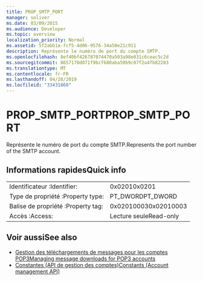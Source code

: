 ```yaml
---
title: PROP_SMTP_PORT
manager: soliver
ms.date: 03/09/2015
ms.audience: Developer
ms.topic: overview
localization_priority: Normal
ms.assetid: 5f2abb1a-fcf5-4d06-9576-34a50e21c911
description: Représente le numéro de port du compte SMTP.
ms.openlocfilehash: 8ef40bf426787074470a503a98e031c6ceac5c2d
ms.sourcegitcommit: 8657170d071f9bcf680aba50b9c07f2a4fb82283
ms.translationtype: MT
ms.contentlocale: fr-FR
ms.lasthandoff: 04/28/2019
ms.locfileid: "33431868"
---
```

# <a name="prop_smtp_port"></a><span data-ttu-id="18244-103">PROP_SMTP_PORT</span><span class="sxs-lookup"><span data-stu-id="18244-103">PROP_SMTP_PORT</span></span>

<span data-ttu-id="18244-104">Représente le numéro de port du compte SMTP.</span><span class="sxs-lookup"><span data-stu-id="18244-104">Represents the port number of the SMTP account.</span></span>
  
## <a name="quick-info"></a><span data-ttu-id="18244-105">Informations rapides</span><span class="sxs-lookup"><span data-stu-id="18244-105">Quick info</span></span>

|||
|:-----|:-----|
|<span data-ttu-id="18244-106">Identificateur :</span><span class="sxs-lookup"><span data-stu-id="18244-106">Identifier:</span></span>  <br/> |<span data-ttu-id="18244-107">0x0201</span><span class="sxs-lookup"><span data-stu-id="18244-107">0x0201</span></span>  <br/> |
|<span data-ttu-id="18244-108">Type de propriété :</span><span class="sxs-lookup"><span data-stu-id="18244-108">Property type:</span></span>  <br/> |<span data-ttu-id="18244-109">PT_DWORD</span><span class="sxs-lookup"><span data-stu-id="18244-109">PT_DWORD</span></span>  <br/> |
|<span data-ttu-id="18244-110">Balise de propriété :</span><span class="sxs-lookup"><span data-stu-id="18244-110">Property tag:</span></span>  <br/> |<span data-ttu-id="18244-111">0x02010003</span><span class="sxs-lookup"><span data-stu-id="18244-111">0x02010003</span></span>  <br/> |
|<span data-ttu-id="18244-112">Accès :</span><span class="sxs-lookup"><span data-stu-id="18244-112">Access:</span></span>  <br/> |<span data-ttu-id="18244-113">Lecture seule</span><span class="sxs-lookup"><span data-stu-id="18244-113">Read-only</span></span>  <br/> |
   
## <a name="see-also"></a><span data-ttu-id="18244-114">Voir aussi</span><span class="sxs-lookup"><span data-stu-id="18244-114">See also</span></span>

- [<span data-ttu-id="18244-115">Gestion des téléchargements de messages pour les comptes POP3</span><span class="sxs-lookup"><span data-stu-id="18244-115">Managing message downloads for POP3 accounts</span></span>](managing-message-downloads-for-pop3-accounts.md) 
- [<span data-ttu-id="18244-116">Constantes (API de gestion des comptes)</span><span class="sxs-lookup"><span data-stu-id="18244-116">Constants (Account management API)</span></span>](constants-account-management-api.md)


